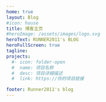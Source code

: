 ```yaml
---
home: true
layout: Blog
#icon: house
title: 博客主页
#heroImage: /assets/images/logo.svg
heroText: RUNNER2011's BLOG
heroFullScreen: true
tagline: 
projects:
  #- icon: folder-open
  #  name: 项目名称
  #  desc: 项目详细描述
  #  link: https://你的项目链接

footer: Runner2011's blog
---
```


